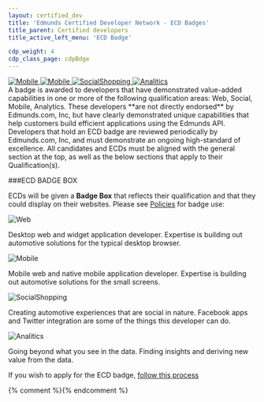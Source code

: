 ```yaml
---
layout: certified_dev
title: 'Edmunds Certified Developer Network - ECD Badges'
title_parent: Certified developers
title_active_left_menu: 'ECD Badge'

cdp_weight: 4
cdp_class_page: cdpBdge
---
```


<div class="wrapperAnchors">
	<a href="#web" title="">
		<img src="{{ PATH }}/assets/themes/twitter/img/certified_developer/icon_web.png" alt="Mobile" />
	</a>
	<a href="#mobile" title="">
		<img src="{{ PATH }}/assets/themes/twitter/img/certified_developer/icon_mobile.png" alt="Mobile" />
	</a>
	<a href="#socialShopping" title="">
		<img src="{{ PATH }}/assets/themes/twitter/img/certified_developer/icon_socialShopping.png" alt="SocialShopping" />
	</a>
	<a href="#analitics" title="">
		<img src="{{ PATH }}/assets/themes/twitter/img/certified_developer/icon_analitics.png" alt="Analitics" />
	</a>
</div>
A badge is awarded to developers that have demonstrated value-added capabilities in one or more of the following qualification areas: Web, Social, Mobile, Analytics. These developers **are not directly endorsed** by Edmunds.com, Inc, but have clearly demonstrated unique capabilities that help customers build efficient applications using the Edmunds API. Developers that hold an ECD badge are reviewed periodically by Edmunds.com, Inc, and must demonstrate an ongoing high-standard of excellence. All candidates and ECDs must be aligned with the general section at the top, as well as the below sections that apply to their Qualification(s).

###ECD BADGE BOX

ECDs will be given a **Badge Box** that reflects their qualification and that they could display on their websites. Please see [Policies](/certified-dev/policies.html#badge_use_policies) for badge use:

<img src="{{ PATH }}/assets/themes/twitter/img/certified_developer/badges.png" alt="" />

<div class="discriptionBadge">
<a name="web" title="">
</a>
<img src="{{ PATH }}/assets/themes/twitter/img/certified_developer/icon_web.png" alt="Web" />

<p>Desktop web and widget application developer. Expertise is building out automotive solutions for the typical desktop browser.</p>
</div>

<div class="discriptionBadge">
<a name="mobile" title="">
</a>
<img src="{{ PATH }}/assets/themes/twitter/img/certified_developer/icon_mobile.png" alt="Mobile" />

<p>Mobile web and native mobile application developer. Expertise is building out automotive solutions for the small screens.</p>
</div>

<div class="discriptionBadge">
<a name="socialShopping" title="">
</a>
<img src="{{ PATH }}/assets/themes/twitter/img/certified_developer/icon_socialShopping.png" alt="SocialShopping" />

<p>Creating automotive experiences that are social in nature. Facebook apps and Twitter integration are some of the things this developer can do.</p>
</div>

<div class="discriptionBadge last">
<a name="analitics" title="">
</a>
<img src="{{ PATH }}/assets/themes/twitter/img/certified_developer/icon_analitics.png" alt="Analitics" />


<p>Going beyond what you see in the data. Finding insights and deriving new value from the data.</p>
</div>

<div class="additionalInf">
	<p>If you wish to apply for the ECD badge, <a href="/certified-dev/get_start.html#certified_developer">follow this process</a></p>
</div>




{% comment %}<!-- Smooth scroll to -->{% endcomment %}
<script type="text/javascript" src="{{ PATH }}/assets/themes/twitter/js/scrollTo.js">
</script>
<script type="text/javascript">
	$(function(){

		$(".wrapperAnchors a").on('click', function (element) {
			var thisLink = $(this);
			scrollTo(thisLink);
		});

	});
</script>